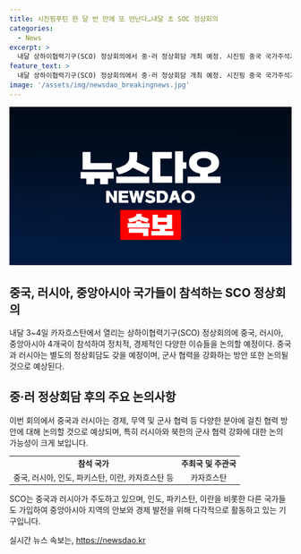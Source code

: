 ```yaml
---
title: 시진핑푸틴 한 달 반 만에 또 만난다…내달 초 SOC 정상회의
categories:
  - News
excerpt: >
  내달 상하이협력기구(SCO) 정상회의에서 중·러 정상회담 개최 예정. 시진핑 중국 국가주석과 블라디미르 푸틴 러시아 대통령 참석. 중국 외교부, 시 주석 참석 발표. 회의에는 경제, 무역 논의 예상. 군사 협력 강화 방안 논의할 것으로 전해져, 러시아-북한 관계도 주목. SCO는 중국과 러시아 주도, 중앙아시아 4개국 등 가입. (150자)
feature_text: >
  내달 상하이협력기구(SCO) 정상회의에서 중·러 정상회담 개최 예정. 시진핑 중국 국가주석과 블라디미르 푸틴 러시아 대통령 참석. 중국 외교부, 시 주석 참석 발표. 회의에는 경제, 무역 논의 예상. 군사 협력 강화 방안 논의할 것으로 전해져, 러시아-북한 관계도 주목. SCO는 중국과 러시아 주도, 중앙아시아 4개국 등 가입. (150자)
image: '/assets/img/newsdao_breakingnews.jpg'
---
```


<p><img src="/assets/img/newsdao_breakingnews.jpg" alt="implanttips 속보" /></p>

<h2 data-ke-size="size26">중국, 러시아, 중앙아시아 국가들이 참석하는 SCO 정상회의</h2>

<p data-ke-size="size16">내달 3~4일 카자흐스탄에서 열리는 상하이협력기구(SCO) 정상회의에 중국, 러시아, 중앙아시아 4개국이 참석하여 정치적, 경제적인 다양한 이슈들을 논의할 예정이다. 중국과 러시아는 별도의 정상회담도 갖을 예정이며, 군사 협력을 강화하는 방안 또한 논의될 것으로 예상된다.</p>

<h2 data-ke-size="size26">중·러 정상회담 후의 주요 논의사항</h2>

<p data-ke-size="size16">이번 회의에서 중국과 러시아는 경제, 무역 및 군사 협력 등 다양한 분야에 걸친 협력 방안에 대해 논의할 것으로 예상되며, 특히 러시아와 북한의 군사 협력 강화에 대한 논의 가능성이 크게 보입니다.</p>

<table style="width: 100%;" data-ke-size="size16">
<tbody>
<tr>
<td style="text-align: center; height: 17px;"><b>참석 국가</b></td>
<td style="text-align: center; height: 17px;"><b>주최국 및 주관국</b></td>
</tr>
<tr>
<td style="text-align: center; height: 17px;">중국, 러시아, 인도, 파키스탄, 이란, 카자흐스탄 등</td>
<td style="text-align: center; height: 17px;">카자흐스탄</td>
</tr>
</tbody>
</table>

<p data-ke-size="size16">SCO는 중국과 러시아가 주도하고 있으며, 인도, 파키스탄, 이란을 비롯한 다른 국가들도 가입하여 중앙아시아 지역의 안보와 경제 발전을 위해 다각적으로 활동하고 있는 기구입니다.</p>
실시간 뉴스 속보는, <a href="https://newsdao.kr" rel="dofollow">https://newsdao.kr</a>


